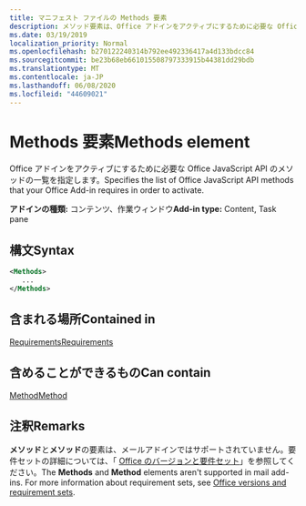 ```yaml
---
title: マニフェスト ファイルの Methods 要素
description: メソッド要素は、Office アドインをアクティブにするために必要な Office JavaScript API メソッドのリストを指定します。
ms.date: 03/19/2019
localization_priority: Normal
ms.openlocfilehash: b270122240314b792ee492336417a4d133bdcc84
ms.sourcegitcommit: be23b68eb661015508797333915b44381dd29bdb
ms.translationtype: MT
ms.contentlocale: ja-JP
ms.lasthandoff: 06/08/2020
ms.locfileid: "44609021"
---
```

# <a name="methods-element"></a><span data-ttu-id="7e716-103">Methods 要素</span><span class="sxs-lookup"><span data-stu-id="7e716-103">Methods element</span></span>

<span data-ttu-id="7e716-104">Office アドインをアクティブにするために必要な Office JavaScript API のメソッドの一覧を指定します。</span><span class="sxs-lookup"><span data-stu-id="7e716-104">Specifies the list of Office JavaScript API methods that your Office Add-in requires in order to activate.</span></span>

<span data-ttu-id="7e716-105">**アドインの種類:** コンテンツ、作業ウィンドウ</span><span class="sxs-lookup"><span data-stu-id="7e716-105">**Add-in type:** Content, Task pane</span></span>

## <a name="syntax"></a><span data-ttu-id="7e716-106">構文</span><span class="sxs-lookup"><span data-stu-id="7e716-106">Syntax</span></span>

```XML
<Methods>
   ...
</Methods>
```

## <a name="contained-in"></a><span data-ttu-id="7e716-107">含まれる場所</span><span class="sxs-lookup"><span data-stu-id="7e716-107">Contained in</span></span>

[<span data-ttu-id="7e716-108">Requirements</span><span class="sxs-lookup"><span data-stu-id="7e716-108">Requirements</span></span>](requirements.md)

## <a name="can-contain"></a><span data-ttu-id="7e716-109">含めることができるもの</span><span class="sxs-lookup"><span data-stu-id="7e716-109">Can contain</span></span>

[<span data-ttu-id="7e716-110">Method</span><span class="sxs-lookup"><span data-stu-id="7e716-110">Method</span></span>](method.md)

## <a name="remarks"></a><span data-ttu-id="7e716-111">注釈</span><span class="sxs-lookup"><span data-stu-id="7e716-111">Remarks</span></span>

<span data-ttu-id="7e716-112">**メソッド**と**メソッド**の要素は、メールアドインではサポートされていません。要件セットの詳細については、「 [Office のバージョンと要件セット](../../develop/office-versions-and-requirement-sets.md)」を参照してください。</span><span class="sxs-lookup"><span data-stu-id="7e716-112">The **Methods** and **Method** elements aren't supported in mail add-ins. For more information about requirement sets, see [Office versions and requirement sets](../../develop/office-versions-and-requirement-sets.md).</span></span>
